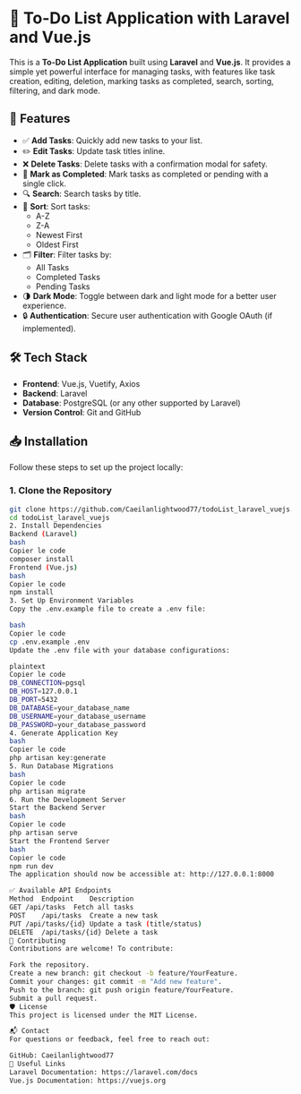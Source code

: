 # 📝 To-Do List Application with Laravel and Vue.js

This is a **To-Do List Application** built using **Laravel** and **Vue.js**. It provides a simple yet powerful interface for managing tasks, with features like task creation, editing, deletion, marking tasks as completed, search, sorting, filtering, and dark mode.

## 🚀 **Features**

- ✅ **Add Tasks**: Quickly add new tasks to your list.
- ✏️ **Edit Tasks**: Update task titles inline.
- ❌ **Delete Tasks**: Delete tasks with a confirmation modal for safety.
- 🎯 **Mark as Completed**: Mark tasks as completed or pending with a single click.
- 🔍 **Search**: Search tasks by title.
- 🔄 **Sort**: Sort tasks:
  - A-Z
  - Z-A
  - Newest First
  - Oldest First
- 🗂️ **Filter**: Filter tasks by:
  - All Tasks
  - Completed Tasks
  - Pending Tasks
- 🌗 **Dark Mode**: Toggle between dark and light mode for a better user experience.
- 🔒 **Authentication**: Secure user authentication with Google OAuth (if implemented).

## 🛠️ **Tech Stack**

- **Frontend**: Vue.js, Vuetify, Axios
- **Backend**: Laravel
- **Database**: PostgreSQL (or any other supported by Laravel)
- **Version Control**: Git and GitHub

## 📥 **Installation**

Follow these steps to set up the project locally:

### 1. **Clone the Repository**

```bash
git clone https://github.com/Caeilanlightwood77/todoList_laravel_vuejs.git
cd todoList_laravel_vuejs
2. Install Dependencies
Backend (Laravel)
bash
Copier le code
composer install
Frontend (Vue.js)
bash
Copier le code
npm install
3. Set Up Environment Variables
Copy the .env.example file to create a .env file:

bash
Copier le code
cp .env.example .env
Update the .env file with your database configurations:

plaintext
Copier le code
DB_CONNECTION=pgsql
DB_HOST=127.0.0.1
DB_PORT=5432
DB_DATABASE=your_database_name
DB_USERNAME=your_database_username
DB_PASSWORD=your_database_password
4. Generate Application Key
bash
Copier le code
php artisan key:generate
5. Run Database Migrations
bash
Copier le code
php artisan migrate
6. Run the Development Server
Start the Backend Server
bash
Copier le code
php artisan serve
Start the Frontend Server
bash
Copier le code
npm run dev
The application should now be accessible at: http://127.0.0.1:8000

✅ Available API Endpoints
Method	Endpoint	Description
GET	/api/tasks	Fetch all tasks
POST	/api/tasks	Create a new task
PUT	/api/tasks/{id}	Update a task (title/status)
DELETE	/api/tasks/{id}	Delete a task
📝 Contributing
Contributions are welcome! To contribute:

Fork the repository.
Create a new branch: git checkout -b feature/YourFeature.
Commit your changes: git commit -m "Add new feature".
Push to the branch: git push origin feature/YourFeature.
Submit a pull request.
🛡️ License
This project is licensed under the MIT License.

📬 Contact
For questions or feedback, feel free to reach out:

GitHub: Caeilanlightwood77
🔗 Useful Links
Laravel Documentation: https://laravel.com/docs
Vue.js Documentation: https://vuejs.org